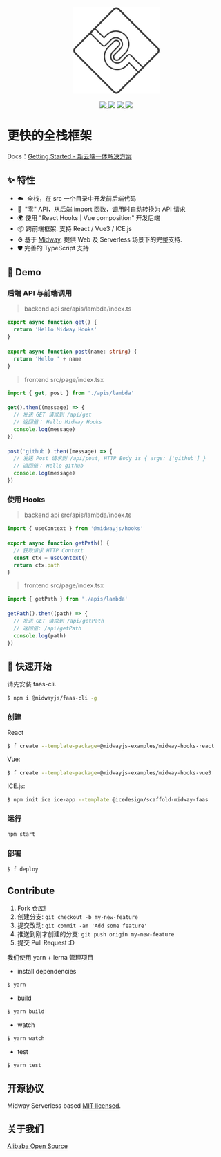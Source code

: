 <p align="center">
  <img src="./assets/midway-logo.png">
</p>

<p align="center">
  <a href="https://www.npmjs.com/package/@midwayjs/hooks">
    <img src="https://img.shields.io/npm/v/@midwayjs/hooks/latest?style=for-the-badge">
  </a>
  <img src="https://img.shields.io/github/workflow/status/midwayjs/hooks/Node.js%20CI/master?style=for-the-badge">
  <a href="https://codecov.io/gh/midwayjs/hooks">
    <img src="https://img.shields.io/codecov/c/github/midwayjs/hooks?style=for-the-badge">
  </a>
  <img src="https://img.shields.io/npm/l/@midwayjs/hooks?style=for-the-badge">
</p>

# 更快的全栈框架

Docs：[Getting Started - 新云端一体解决方案](https://www.yuque.com/midwayjs/faas/quickstart_integration)

## ✨ 特性

- ☁️&nbsp;&nbsp;全栈，在 src 一个目录中开发前后端代码
- 🌈&nbsp;&nbsp;"零" API，从后端 import 函数，调用时自动转换为 API 请求
- 🌍 使用 "React Hooks | Vue composition" 开发后端
- 📦 跨前端框架. 支持 React / Vue3 / ICE.js
- ⚙️ 基于 [Midway](https://github.com/midwayjs/midway), 提供 Web 及 Serverless 场景下的完整支持.
- 🛡 完善的 TypeScript 支持

## 🌰 Demo

### 后端 API 与前端调用

> backend api
> src/apis/lambda/index.ts

```typescript
export async function get() {
  return 'Hello Midway Hooks'
}

export async function post(name: string) {
  return 'Hello ' + name
}
```

> frontend
> src/page/index.tsx

```typescript
import { get, post } from './apis/lambda'

get().then((message) => {
  // 发送 GET 请求到 /api/get
  // 返回值： Hello Midway Hooks
  console.log(message)
})

post('github').then((message) => {
  // 发送 Post 请求到 /api/post, HTTP Body is { args: ['github'] }
  // 返回值： Hello github
  console.log(message)
})
```

### 使用 Hooks

> backend api
> src/apis/lambda/index.ts

```typescript
import { useContext } from '@midwayjs/hooks'

export async function getPath() {
  // 获取请求 HTTP Context
  const ctx = useContext()
  return ctx.path
}
```

> frontend
> src/page/index.tsx

```typescript
import { getPath } from './apis/lambda'

getPath().then((path) => {
  // 发送 GET 请求到 /api/getPath
  // 返回值: /api/getPath
  console.log(path)
})
```

## 🚀 快速开始

请先安装 faas-cli.

```bash
$ npm i @midwayjs/faas-cli -g
```

### 创建

React

```bash
$ f create --template-package=@midwayjs-examples/midway-hooks-react
```

Vue:

```bash
$ f create --template-package=@midwayjs-examples/midway-hooks-vue3
```

ICE.js:

```bash
$ npm init ice ice-app --template @icedesign/scaffold-midway-faas
```

### 运行

```bash
npm start
```

### 部署

```bash
$ f deploy
```

## Contribute

1. Fork 仓库!
2. 创建分支: `git checkout -b my-new-feature`
3. 提交改动: `git commit -am 'Add some feature'`
4. 推送到刚才创建的分支: `git push origin my-new-feature`
5. 提交 Pull Request :D

我们使用 yarn + lerna 管理项目

- install dependencies

```bash
$ yarn
```

- build

```bash
$ yarn build
```

- watch

```bash
$ yarn watch
```

- test

```bash
$ yarn test
```

## 开源协议

Midway Serverless based [MIT licensed](./LICENSE).

## 关于我们

[Alibaba Open Source](https://opensource.alibaba.com/)
